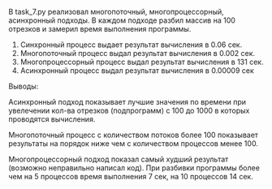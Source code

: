 В task_7.py реализовал многопоточный, многопроцессорный, асинхронный подходы. В каждом подходе разбил массив на 100 отрезков и замерил время выполнения программы.

1. Синхронный процесс выдает результат вычисления в 0.06 сек.
2. Многопоточный процесс выдал результат вычисления в 0.002 сек.
3. Многопроцессорный процесс выдал результат вычисления в 131 сек.
4. Асинхронный процесс выдал результат вычисления в 0.00009 сек 

Выводы:

Асинхронный подход показывает лучшие значения по времени при увелечении
кол-ва отрезков (подпрограмм) с 100 до 1000 в которых проводятся вычисления.

Многопоточный процесс  с количеством потоков более 100 показывает результаты на порядок ниже
чем с количеством процессов менее 100.

Многопроцессорный подход показал самый худший результат (возможно неправильно написал код).
При разбивки программы более чем на 5 процессов время выполнения 7 сек, на 10 процессов 14 сек.
